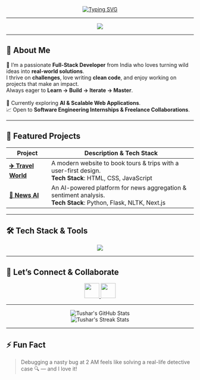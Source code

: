 <!-- Cosmic Developer Vibes ✨🚀 -->

<div align="center">
  <a href="https://git.io/typing-svg">
    <img src="https://readme-typing-svg.demolab.com?font=Fira+Code&weight=700&size=25&pause=1000&color=00BFFF&center=true&vCenter=true&width=700&lines=Hey+%F0%9F%91%8B%2C+I'm+Tushar;Full-Stack+Craftsman+%7C+Code+Alchemist;Building+Ideas+into+Reality+One+Line+at+a+Time" alt="Typing SVG" />
  </a>
</div>

---

<div align="center">
  <img src="https://skillicons.dev/icons?i=js,ts,react,nextjs,nodejs,flask,python,java,cpp,mysql,c,html,css&perline=8" />
</div>

---

## 🌟 About Me

🚀 I’m a passionate **Full-Stack Developer** from India who loves turning wild ideas into **real-world solutions**.<br>
I thrive on **challenges**, love writing **clean code**, and enjoy working on projects that make an impact.<br>
Always eager to **Learn → Build → Iterate → Master**.<br><br>
🔭 Currently exploring **AI & Scalable Web Applications**.<br>
📈 Open to **Software Engineering Internships & Freelance Collaborations**.<br>

---

## 🚀 Featured Projects

| Project | Description & Tech Stack |
|---------|--------------------------|
| **[✈️ Travel World](https://github.com/TusharCEDS/Book-and-Travel)** | A modern website to book tours & trips with a user-first design.<br>**Tech Stack**: HTML, CSS, JavaScript |
| **[📰 News AI](https://github.com/TusharCEDS/News-Aggregator-and-Sentiment-Analysis)** | An AI-powered platform for news aggregation & sentiment analysis.<br>**Tech Stack**: Python, Flask, NLTK, Next.js |

---

## 🛠️ Tech Stack & Tools

<div align="center">
  <img src="https://skillicons.dev/icons?i=html,css,js,ts,react,nextjs,nodejs,flask,python,java,cpp,mysql,postman,git" />
</div>

---

## 🤝 Let’s Connect & Collaborate

<p align="center">
  <a href="https://www.linkedin.com/in/tushar-11b51a312/" target="_blank">
    <img src="https://skillicons.dev/icons?i=linkedin" height="40" />
  </a>
  <a href="https://www.instagram.com/tushar.rohilla.101/" target="_blank">
    <img src="https://skillicons.dev/icons?i=instagram" height="40" />
  </a>
</p>

---

<div align="center">
  <img src="https://github-readme-stats.vercel.app/api?username=TusharCEDS&show_icons=true&theme=react&hide_border=true&count_private=true" alt="Tushar's GitHub Stats"/>
  <br>
  <img src="https://github-readme-streak-stats.herokuapp.com/?user=TusharCEDS&theme=react&hide_border=true" alt="Tushar's Streak Stats"/>
</div>

---

## ⚡ Fun Fact
> Debugging a nasty bug at 2 AM feels like solving a real-life detective case 🔍 — and I love it!
